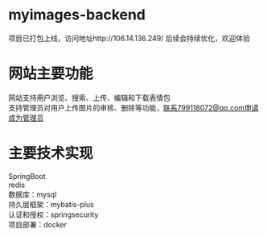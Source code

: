 # myimages-backend
项目已打包上线，访问地址http://106.14.136.249/ 后续会持续优化，欢迎体验<br>
# 网站主要功能<br>
网站支持用户浏览、搜索、上传、编辑和下载表情包<br>
支持管理员对用户上传图片的审核、删除等功能，联系799118072@qq.com申请成为管理员<br>
# 主要技术实现<br>
SpringBoot<br>
redis<br>
数据库：mysql<br>
持久层框架：mybatis-plus<br>
认证和授权：springsecurity<br>
项目部署：docker<br>
